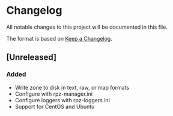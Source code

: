 # Changelog
All notable changes to this project will be documented in this file.

The format is based on [Keep a Changelog](https://keepachangelog.com/en/1.0.0/).

## [Unreleased]
### Added
- Write zone to disk in text, raw, or map formats
- Configure with rpz-manager.ini
- Configure loggers with rpz-loggers.ini
- Support for CentOS and Ubuntu
